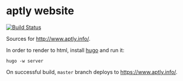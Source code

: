 aptly website
=============

[![Build Status](https://travis-ci.org/aptly-dev/aptly-dev.github.io.svg?branch=master)](https://travis-ci.org/aptly-dev/aptly-dev.github.io)

Sources for http://www.aptly.info/.

In order to render to html, install [hugo](http://gohugo.io/) and run it:

    hugo -w server

On successful build, `master` branch deploys to https://www.aptly.info/.

